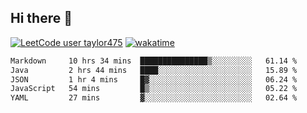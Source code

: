 ## Hi there 👋

[![LeetCode user taylor475](https://img.shields.io/badge/dynamic/json?style=for-the-badge&labelColor=black&color=%23ffa116&label=Solved&query=solvedOverTotal&url=https%3A%2F%2Fleetcode-badge.vercel.app%2Fapi%2Fusers%2Ftaylor475&logo=leetcode&logoColor=yellow)](https://leetcode.com/taylor475/)
[![wakatime](https://wakatime.com/badge/user/8c6aced9-f66a-452f-8802-5d7239ce5c50.svg)](https://wakatime.com/@8c6aced9-f66a-452f-8802-5d7239ce5c50)

<!--START_SECTION:waka-->

```txt
Markdown     10 hrs 34 mins  ███████████████▒░░░░░░░░░   61.14 %
Java         2 hrs 44 mins   ████░░░░░░░░░░░░░░░░░░░░░   15.89 %
JSON         1 hr 4 mins     █▓░░░░░░░░░░░░░░░░░░░░░░░   06.24 %
JavaScript   54 mins         █▒░░░░░░░░░░░░░░░░░░░░░░░   05.22 %
YAML         27 mins         ▓░░░░░░░░░░░░░░░░░░░░░░░░   02.64 %
```

<!--END_SECTION:waka-->

<!--
**taylor475/taylor475** is a _special_ repository because its `README.md` (this file) appears on your GitHub profile.
